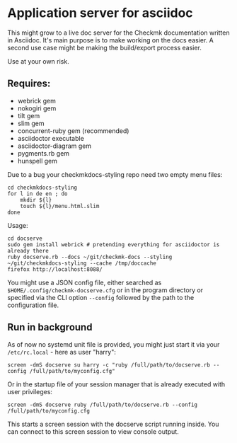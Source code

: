 # Application server for asciidoc

This might grow to a live doc server for the Checkmk documentation written in Asciidoc. It's main purpose is to make working on the docs easier. A second use case might be making the build/export process easier.

Use at your own risk.

## Requires:

* webrick gem
* nokogiri gem
* tilt gem
* slim gem
* concurrent-ruby gem (recommended)
* asciidoctor executable
* asciidoctor-diagram gem
* pygments.rb gem
* hunspell gem

Due to a bug your checkmkdocs-styling repo need two empty menu files:

```
cd checkmkdocs-styling
for l in de en ; do
    mkdir ${l}
    touch ${l}/menu.html.slim
done
```

Usage:

```
cd docserve
sudo gem install webrick # pretending everything for asciidoctor is already there
ruby docserve.rb --docs ~/git/checkmk-docs --styling ~/git/checkmkdocs-styling --cache /tmp/doccache
firefox http://localhost:8088/
```

You might use a JSON config file, either searched as `$HOME/.config/checkmk-docserve.cfg` or in the program directory or specified via the CLI option `--config` followed by the path to the configuration file.

## Run in background

As of now no systemd unit file is provided, you might just start it via your `/etc/rc.local` - here as user "harry": 

```
screen -dmS docserve su harry -c "ruby /full/path/to/docserve.rb --config /full/path/to/myconfig.cfg"
```

Or in the startup file of your session manager that is already executed with user privileges:

```
screen -dmS docserve ruby /full/path/to/docserve.rb --config /full/path/to/myconfig.cfg
```

This starts a screen session with the docserve script running inside. You can connect to this screen session to view console output.
